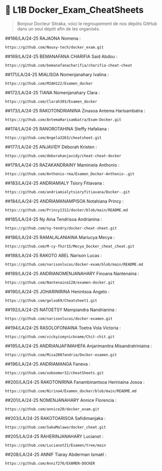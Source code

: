 # 🐳 L1B Docker_Exam_CheatSheets
> Bonjour Docteur Sitraka, voici le regroupement de nos dépôts GitHub dans un seul dépôt afin de les organisés.  

##166/LA/24-25 RAJAONA Nomena :
```
https://github.com/Nouxy-tech/docker_exam.git
```
##169/LA/24-25 BEMANAFANA CHARIFIA Said Abdou :
```
https://github.com/bemanafanacharifia/charifia-cheat-cheat
```
##171/LA/24-25 MIALISOA Nomenjanahary Ivalina :
```
https://github.com/MIAH122/Examen_docker
```
##172/LA/24-25 TIANA Nomenjanahary Clara :
```
https://github.com/Clarah303/Examen_docker
```
##173/LA/24-25 RAKOTONDRIANINA Zinasoa Antema Harisambatra :
```
https://github.com/AntemaHarisambatra/Exam-Docker.git
```
##174/LA/24-25 RANOROTAHINA Steffy Hafaliana :
```
https://github.com/Angela3263/cheatsheet.git
```
##177/LA/24-25 ANJAVIDY Déborah Kristen :
```
https://github.com/deborahanjavidy/cheat-cheat-docker
```
##179/LA/24-25 RAZAKANDRAINY Maminiela Anthonio :
```
https://github.com/Anthonio-rma/Examen_Docker-Anthonio-.git
```
##183/LA/24-25 ANDRIAMIALY Tsiory Fitiavana :
```
https://github.com/andriamialytsioryfitiavana/Docker-.git
```
##184/LA/24-25 ANDRIAMANAMPISOA Notahiana Princy :
```
https://github.com/Princy1312/docker/blob/main/README.md
```
##185/LA/24-25 Ny Aina Tendrisoa Andrianina :
```
https://github.com/ny-tendry/docker-cheat-sheet.git
```
##186/LA/24-25 RAMALALANIAINA Maríucya Mecya :
```
https://github.com/M-cy-fhzr15/Mecya_Docker_cheat_cheat.git
```
##188/LA/24-25 RAKOTO ABEL Narison Lucas :
```
https://github.com/narisonlucas/docker-exam/blob/main/README.md
```
##189/LA/24-25 ANDRIANOMENJANAHARY Finoana Nantenaina :
```
https://github.com/Nantenaina128/examen-docker.git
```
##190/LA/24-25 JOHARINIRINA Henintsoa Angelo :
```
https://github.com/geloo69/Cheatsheet1.git
```
##192/LA/24-25 NATOETSY Mampiandra Nandrianina :
```
https://github.com/narisonlucas/docker-examen.git
```
##194/LA/24-25 RASOLOFONIAINA Toetra Vola Victoria :
```
https://github.com/vickyismynickname/Chit-chit.git
```
##195/LA/24-25 ANDRIANJAFIMAHEFA Anjarimanitra Misandratriniaina :
```
https://github.com/Misa2007andria/Docker-examen.git
```
##196/LA/24-25 ANDRIAMANGA Faneva :
```
https://github.com/xoboomer32/cheatSheets.git
```
##200/LA/24-25 RAKOTONIRINA Fanambinantsoa Heriniaina Josoa :
```
https://github.com/Nirina4/Examen_docker/blob/main/README.md
```
##201/LA/24-25 NOMENJANAHARY Annice Florencia :
```
https://github.com/annice20/docker_exam.git
```
##203/LA/24-25 RAKOTOARISOA Safidimanjaka :
```
https://github.com/SakaMalawo/docker_cheat.git
```
##205/LA/24-25 RAHERINJANAHARY Lucianot :
```
https://github.com/Lucianot21/Examen/tree/main
```
##208/LA/24-25 ANNIF Tiaray Abderman Ismaël :
```
https://github.com/Annif276/EXAMEN-DOCKER
```
